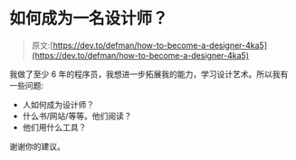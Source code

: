 # 如何成为一名设计师？

> 原文:[https://dev.to/defman/how-to-become-a-designer-4ka5](https://dev.to/defman/how-to-become-a-designer-4ka5)

我做了至少 6 年的程序员，我想进一步拓展我的能力，学习设计艺术。所以我有一些问题:

*   人如何成为设计师？
*   什么书/网站/等等。他们阅读？
*   他们用什么工具？

谢谢你的建议。